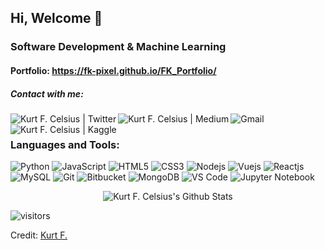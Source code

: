 ## Hi, Welcome 👋

### Software Development & Machine Learning 

#### Portfolio: https://fk-pixel.github.io/FK_Portfolio/

##### Contact with me:

<a href="https://twitter.com/MakePublication">
  <img align="left" alt="Kurt F. Celsius | Twitter" src="https://img.shields.io/badge/Twitter-1DA1F2?style=for-the-badge&logo=twitter&logoColor=white"  >
</a>

<a href="https://kurt-celsius.medium.com/">
  <img align="left" alt="Kurt F. Celsius | Medium"  src="https://img.shields.io/badge/Medium-12100E?style=for-the-badge&logo=medium&logoColor=white" >
</a>

<a href="mailto:fthbtlkrt@gmail.com?subject=Kurt F.%20Celsius"><img align="left" src="https://img.shields.io/badge/gmail-%23D14836.svg?&style=for-the-badge&logo=gmail&logoColor=white" alt="Gmail"/></a>

<a href="https://www.kaggle.com/kurtfcelsius">
  <img align="left" alt="Kurt F. Celsius | Kaggle" src="https://img.shields.io/badge/Kaggle-348ceb?style=for-the-badge&logo=kaggle&logoColor=white"  >
</a>

<br>

### Languages and Tools:

![Python](https://img.shields.io/badge/-Python-yellow?style=for-the-flat&logo=python&logoColor=blue)
![JavaScript](https://img.shields.io/badge/JavaScript-323330?style=for-the-flat&logo=javascript&logoColor=F7DF1E)
![HTML5](https://img.shields.io/badge/-HTML5-E34F26?style=flat&logo=html5&logoColor=white&link=https://github.com/fk-pixel)
![CSS3](https://img.shields.io/badge/-CSS3-1572B6?style=flat&logo=css3) 
![Nodejs](https://img.shields.io/badge/-Nodejs-green?style=flat&logo=Node.js)
![Vuejs](https://img.shields.io/badge/-Vuejs-white?style=flat&logo=Vue.js)
![Reactjs](https://img.shields.io/badge/-Reactjs-blue?style=flat&logo=react&logocolor=blue)
![MySQL](https://img.shields.io/badge/-MySQL-white?style=flat&logo=mysql&logocolor=orange)
![Git](https://img.shields.io/badge/-Git-black?style=flat&logo=git) 
![Bitbucket](https://img.shields.io/badge/-Bitbucket-blue?style=flat&logo=bitbucket)
![MongoDB](https://img.shields.io/badge/-MongoDB-white?style=flat&logo=mongodb) 
![VS Code](https://img.shields.io/badge/-VS%20Code-blue?style=flat&logo=visual-studio-code) 
![Jupyter Notebook](https://img.shields.io/badge/-JupyterNotebook-orange?style=flat&logo=jupyter-notebook)


<p align='center'>
  <img align="center" src="https://github-readme-stats.vercel.app/api?username=fk-pixel&show_icons=true&title_color=fff&icon_color=79ff97&text_color=efefef&bg_color=24292e" alt="Kurt F. Celsius's Github Stats">
</p>



<p>
    <img align="center" alt="visitors" src="https://gpvc.arturio.dev/fk-pixel"/>
</p>

Credit: [Kurt F.](https://github.com/fk-pixel)
<!--
**fk-pixel/fk-pixel** is a ✨ _special_ ✨ repository because its `README.md` (this file) appears on your GitHub profile.

Here are some ideas to get you started:

- 🔭 I’m currently working on ...
- 🌱 I’m currently learning ...
- 👯 I’m looking to collaborate on ...
- 🤔 I’m looking for help with ...
- 💬 Ask me about ...
- 📫 How to reach me: ...
- 😄 Pronouns: ...
- ⚡ Fun fact: ...
-->
